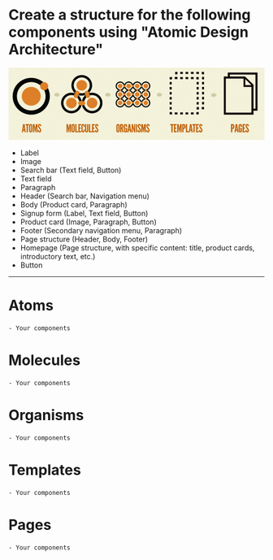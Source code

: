 # Create a structure for the following components using "Atomic Design Architecture"
![img.png](img.png)

* Label
* Image
* Search bar (Text field, Button)
* Text field
* Paragraph
* Header (Search bar, Navigation menu)
* Body (Product card, Paragraph)
* Signup form (Label, Text field, Button)
* Product card (Image, Paragraph, Button)
* Footer (Secondary navigation menu, Paragraph)
* Page structure (Header, Body, Footer)
* Homepage (Page structure, with specific content: title, product cards, introductory text, etc.)
* Button

----

# Atoms
    - Your components
    
# Molecules
    - Your components

# Organisms
    - Your components

# Templates
    - Your components

# Pages
    - Your components